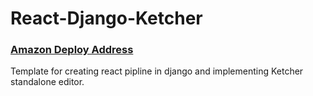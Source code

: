 # React-Django-Ketcher
### <a href="http://ec2-52-62-90-140.ap-southeast-2.compute.amazonaws.com" target="_blank">Amazon Deploy Address</a> <br>

Template for creating react pipline in django and implementing Ketcher standalone editor.

